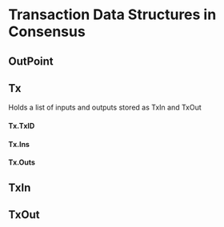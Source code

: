 # Transaction Data Structures in Consensus

## OutPoint <a id="TransactionDataStructuresInConsensus-OutPoint"></a>

## Tx <a id="TransactionDataStructuresInConsensus-Tx"></a>

Holds a list of inputs and outputs stored as TxIn and TxOut

#### Tx.TxID <a id="TransactionDataStructuresInConsensus-Tx.TxID"></a>

#### Tx.Ins <a id="TransactionDataStructuresInConsensus-Tx.Ins"></a>

#### Tx.Outs <a id="TransactionDataStructuresInConsensus-Tx.Outs"></a>

## TxIn <a id="TransactionDataStructuresInConsensus-TxIn"></a>

## TxOut <a id="TransactionDataStructuresInConsensus-TxOut"></a>

